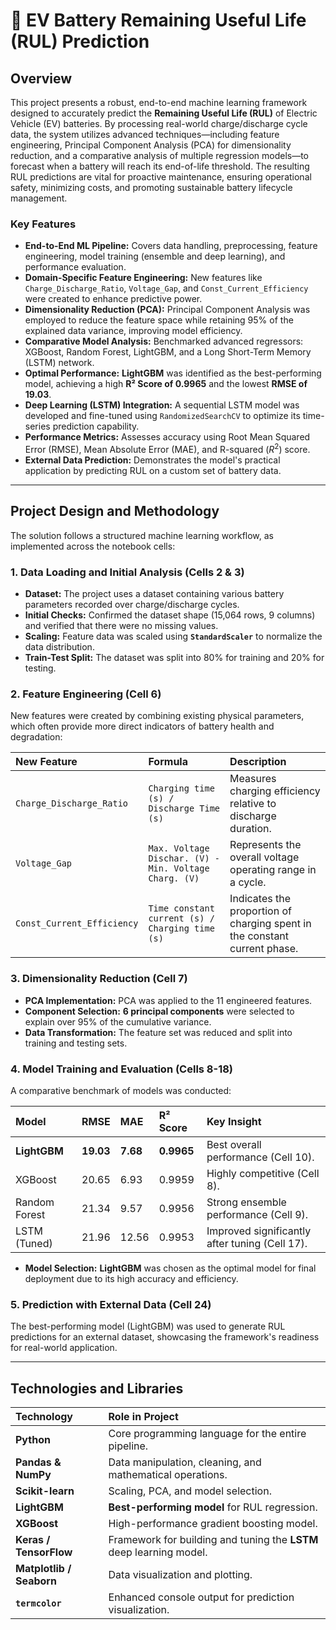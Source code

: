 # 🔋 EV Battery Remaining Useful Life (RUL) Prediction

## Overview

This project presents a robust, end-to-end machine learning framework designed to accurately predict the **Remaining Useful Life (RUL)** of Electric Vehicle (EV) batteries. By processing real-world charge/discharge cycle data, the system utilizes advanced techniques—including feature engineering, Principal Component Analysis (PCA) for dimensionality reduction, and a comparative analysis of multiple regression models—to forecast when a battery will reach its end-of-life threshold. The resulting RUL predictions are vital for proactive maintenance, ensuring operational safety, minimizing costs, and promoting sustainable battery lifecycle management.

### Key Features

* **End-to-End ML Pipeline:** Covers data handling, preprocessing, feature engineering, model training (ensemble and deep learning), and performance evaluation.
* **Domain-Specific Feature Engineering:** New features like `Charge_Discharge_Ratio`, `Voltage_Gap`, and `Const_Current_Efficiency` were created to enhance predictive power.
* **Dimensionality Reduction (PCA):** Principal Component Analysis was employed to reduce the feature space while retaining 95% of the explained data variance, improving model efficiency.
* **Comparative Model Analysis:** Benchmarked advanced regressors: XGBoost, Random Forest, LightGBM, and a Long Short-Term Memory (LSTM) network.
* **Optimal Performance:** **LightGBM** was identified as the best-performing model, achieving a high **R² Score of 0.9965** and the lowest **RMSE of 19.03**.
* **Deep Learning (LSTM) Integration:** A sequential LSTM model was developed and fine-tuned using `RandomizedSearchCV` to optimize its time-series prediction capability.
* **Performance Metrics:** Assesses accuracy using Root Mean Squared Error (RMSE), Mean Absolute Error (MAE), and R-squared ($R^2$) score.
* **External Data Prediction:** Demonstrates the model's practical application by predicting RUL on a custom set of battery data.

***

## Project Design and Methodology

The solution follows a structured machine learning workflow, as implemented across the notebook cells:

### 1. Data Loading and Initial Analysis (Cells 2 & 3)

* **Dataset:** The project uses a dataset containing various battery parameters recorded over charge/discharge cycles.
* **Initial Checks:** Confirmed the dataset shape (15,064 rows, 9 columns) and verified that there were no missing values.
* **Scaling:** Feature data was scaled using **`StandardScaler`** to normalize the data distribution.
* **Train-Test Split:** The dataset was split into $80\%$ for training and $20\%$ for testing.

### 2. Feature Engineering (Cell 6)

New features were created by combining existing physical parameters, which often provide more direct indicators of battery health and degradation:

| New Feature | Formula | Description |
| :--- | :--- | :--- |
| `Charge_Discharge_Ratio` | `Charging time (s) / Discharge Time (s)` | Measures charging efficiency relative to discharge duration. |
| `Voltage_Gap` | `Max. Voltage Dischar. (V) - Min. Voltage Charg. (V)` | Represents the overall voltage operating range in a cycle. |
| `Const_Current_Efficiency` | `Time constant current (s) / Charging time (s)` | Indicates the proportion of charging spent in the constant current phase. |

### 3. Dimensionality Reduction (Cell 7)

* **PCA Implementation:** PCA was applied to the 11 engineered features.
* **Component Selection:** **6 principal components** were selected to explain over $95\%$ of the cumulative variance.
* **Data Transformation:** The feature set was reduced and split into training and testing sets.

### 4. Model Training and Evaluation (Cells 8-18)

A comparative benchmark of models was conducted:

| Model | RMSE | MAE | R² Score | Key Insight |
| :--- | :--- | :--- | :--- | :--- |
| **LightGBM** | **19.03** | **7.68** | **0.9965** | Best overall performance (Cell 10). |
| XGBoost | 20.65 | 6.93 | 0.9959 | Highly competitive (Cell 8). |
| Random Forest | 21.34 | 9.57 | 0.9956 | Strong ensemble performance (Cell 9). |
| LSTM (Tuned) | 21.96 | 12.56 | 0.9953 | Improved significantly after tuning (Cell 17). |

* **Model Selection:** **LightGBM** was chosen as the optimal model for final deployment due to its high accuracy and efficiency.

### 5. Prediction with External Data (Cell 24)

The best-performing model (LightGBM) was used to generate RUL predictions for an external dataset, showcasing the framework's readiness for real-world application.

***

## Technologies and Libraries

| Technology | Role in Project |
| :--- | :--- |
| **Python** | Core programming language for the entire pipeline. |
| **Pandas & NumPy** | Data manipulation, cleaning, and mathematical operations. |
| **Scikit-learn** | Scaling, PCA, and model selection. |
| **LightGBM** | **Best-performing model** for RUL regression. |
| **XGBoost** | High-performance gradient boosting model. |
| **Keras / TensorFlow** | Framework for building and tuning the **LSTM** deep learning model. |
| **Matplotlib / Seaborn** | Data visualization and plotting. |
| **`termcolor`** | Enhanced console output for prediction visualization. |
